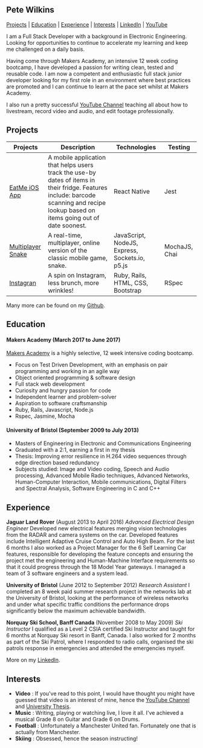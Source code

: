 ## Pete Wilkins

[Projects](#projects) | [Education](#education) | [Experience](#experience) | [Interests](#interests) | [LinkedIn](https://www.linkedin.com/in/peter-wilkins-8125445a/) |  [YouTube](http://youtube.com/GamingCareers)

I am a Full Stack Developer with a background in Electronic Engineering. Looking for opportunities to continue to accelerate my learning and keep me challenged on a daily basis.

Having come through Makers Academy, an intensive 12 week coding bootcamp, I have developed a passion for writing clean, tested and reusable code. I am now a competent and enthusiastic full stack junior developer looking for my first role in an environment where best practices are promoted and I can continue to learn at the pace set whilst at Makers Academy.

I also run a pretty successful [YouTube Channel](http://youtube.com/c/GamingCareers) teaching all about how to livestream, record video and audio, and edit footage professionally.

## <a name="projects">Projects</a>

| Projects   | Description   | Technologies  | Testing |
| ---------- |---------------| --------------| --------- |
| [EatMe iOS App](https://github.com/Simba14/EatMe) | A mobile application that helps users track the use-by dates of items in their fridge. Features include: barcode scanning and recipe lookup based on items going out of date soonest. | React Native | Jest |
| [Multiplayer Snake](https://github.com/petewilkins/multiplayer-snake) | A real-time, multiplayer, online version of the classic mobile game, snake. | JavaScript, NodeJS, Express, Sockets.io, p5.js | MochaJS, Chai |
| [Instagran](https://github.com/petewilkins/instagran) | A spin on Instagram, less brunch, more wrinkles! | Ruby, Rails, HTML, CSS, Bootstrap | RSpec |

Many more can be found on my [Github](https://github.com/petewilkins).

## <a name="education">Education</a>

#### Makers Academy (March 2017 to June 2017)

[Makers Academy](https://makersacademy.com) is a highly selective, 12 week intensive coding bootcamp.

- Focus on Test Driven Development, with an emphasis on pair programming and working in an agile way
- Object oriented programming & software design
- Full stack web development
- Curiosity and hungry passion for code
- Independent learner and problem-solver
- Aspiration to software craftsmanship
- Ruby, Rails, Javascript, Node.js
- Rspec, Jasmine, Mocha

#### University of Bristol (September 2009 to July 2013)

- Masters of Engineering in Electronic and Communications Engineering
- Graduated with a 2:1, earning a first in my thesis
- Thesis: Improving error resilience in H.264 video sequences through edge direction based redundancy
- Subjects studied: Image and Video coding, Speech and Audio processing, Advanced Mobile Radio techniques, Advanced Networks, Human-Computer Interaction, Mobile communications, Digital Filters and Spectral Analysis, Software Engineering in C and C++

## <a name="experience">Experience</a>

**Jaguar Land Rover** (August 2013 to April 2016)
*Advanced Electrical Design Engineer*
Developed new electrical features merging vision technologies from the RADAR and camera systems on the car. Developed features include Intelligent Adaptive Cruise Control and Auto High Beam. For the last 6 months I also worked as a Project Manager for the 6 Self Learning Car features, responsible for developing the feature concepts and ensuring the project met the engineering and Human-Machine Interface requirements so that it could progress through the 18 Model Year gateways. I managed a team of 3 software engineers and a system lead.

**University of Bristol** (June 2012 to September 2012)
*Research Assistant*
I completed an 8 week paid summer research project in the networks lab at the University of Bristol, looking at the performance of wireless networks and under what specific traffic conditions the performance drops significantly below the maximum achievable bandwidth.

**Norquay Ski School, Banff Canada** (November 2008 to May 2009)
*Ski Instructor*
I qualified as a Level 2 CSIA certified Ski Instructor and taught for 6 months at Norquay Ski resort in Banff, Canada. I also worked for 2 months as part of the Ski Patrol, where I responded to radio calls, organised the ski patrols response in emergencies and attended the emergencies myself.

More on my [LinkedIn](https://www.linkedin.com/in/peter-wilkins-8125445a/).

## <a name="experience">Interests</a>
- **Video** : If you've read to this point, I would have thought you might have guessed that video is an interest of mine, hence the [YouTube Channel](http://youtube.com/c/GamingCareers) and [University Thesis](https://www.dropbox.com/s/rt4ugp5a6yduden/Thesis.pdf?dl=0).
- **Music** : Writing, playing or watching live, I love it all. I've achieved a musical Grade 8 on Guitar and Grade 6 on Drums.
- **Football** : Unfortunately a Manchester United fan. Fortunately one that is actually from Manchester.
- **Skiing** : Obsessed, hence the season instructing!
